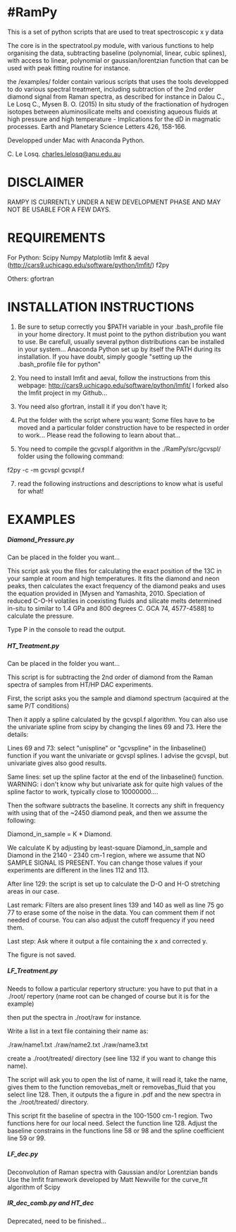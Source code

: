 #RamPy
=====

This is a set of python scripts that are used to treat spectroscopic x y data

The core is in the spectratool.py module, with various functions to help organising the data, subtracting baseline (polynomial, linear, cubic splines), with access to linear, polynomial or gaussian/lorentzian function that can be used with peak fitting routine for instance. 

the /examples/ folder contain various scripts that uses the tools developped to do various spectral treatment, including subtraction of the 2nd order diamond signal from Raman spectra, as described for instance in Dalou C., Le Losq C., Mysen B. O. (2015) In situ study of the fractionation of hydrogen isotopes between aluminosilicate melts and coexisting aqueous fluids at high pressure and high temperature - Implications for the dD in magmatic processes. Earth and Planetary Science Letters 426, 158-166.

Developped under Mac with Anaconda Python.

C. Le Losq.
charles.lelosq@anu.edu.au

# DISCLAIMER

RAMPY IS CURRENTLY UNDER A NEW DEVELOPMENT PHASE AND MAY NOT BE USABLE FOR A FEW DAYS.

# REQUIREMENTS

For Python:
Scipy
Numpy
Matplotlib
lmfit & aeval (http://cars9.uchicago.edu/software/python/lmfit/)
f2py

Others:
gfortran

# INSTALLATION INSTRUCTIONS

1) Be sure to setup correctly you $PATH variable in your .bash_profile file in your home directory. It must point to the python distribution you want to use. Be carefull, usually several python distributions can be installed in your system... Anaconda Python set up by itself the PATH during its installation. If you have doubt, simply google "setting up the .bash_profile file for python"

2) You need to install lmfit and aeval, follow the instructions from this webpage: http://cars9.uchicago.edu/software/python/lmfit/
I forked also the lmfit project in my Github...

4) You need also gfortran, install it if you don't have it;

5) Put the folder with the script where you want; Some files have to be moved and a particular folder construction have to be respected in order to work... Please read the following to learn about that...

6) You need to compile the gcvspl.f algorithm in the ./RamPy/src/gcvspl/ folder using the following command:

f2py -c -m gcvspl gcvspl.f

7) read the following instructions and descriptions to know what is useful for what!


# EXAMPLES

##### Diamond_Pressure.py

Can be placed in the folder you want... 

This script ask you the files for calculating the exact position of the 13C in your sample at room and high temperatures. It fits the diamond and neon peaks, then calculates the exact frequency of the diamond peaks and uses the equation provided in 
[Mysen and Yamashita, 2010. Speciation of reduced C-O-H volatiles in coexisting fluids and silicate melts determined in-situ to similar to 1.4 GPa and 800 degrees C. GCA 74, 4577-4588] to calculate the pressure.

Type P in the console to read the output.

##### HT_Treatment.py

Can be placed in the folder you want... 

This script is for subtracting the 2nd order of diamond from the Raman spectra of samples from HT/HP DAC experiments.

First, the script asks you the sample and diamond spectrum (acquired at the same P/T conditions)

Then it apply a spline calculated by the gcvspl.f algorithm. You can also use the univariate spline from scipy by changing the lines 69
and 73. Here the details:

Lines 69 and 73: select "unispline" or "gcvspline" in the linbaseline() function if you want the univariate or gcvspl splines. I advise the gcvspl, but univariate gives also good results.

Same lines: set up the spline factor at the end of the linbaseline() function. WARNING: i don't know why but univariate ask for quite high values of the spline factor to work, typically close to 10000000....

Then the software subtracts the baseline. It corrects any shift in frequency with using that of the ~2450 diamond peak, and then we assume the following:

Diamond_in_sample = K * Diamond.

We calculate K by adjusting by least-square Diamond_in_sample and Diamond in the 2140 - 2340 cm-1 region, where we assume that NO SAMPLE SIGNAL IS PRESENT. You can change those values if your experiments are different in the lines 112 and 113.

After line 129: the script is set up to calculate the D-O and H-O stretching areas in our case.

Last remark: Filters are also present lines 139 and 140 as well as line 75 go 77 to erase some of the noise in the data. You can comment them if not needed of course. You can also adjust the cutoff frequency if you need them.

Last step: Ask where it output a file containing the x and corrected y.

The figure is not saved.

##### LF_Treatment.py

Needs to follow a particular repertory structure: you have to put that in a ./root/ repertory (name root can be changed of course but it is for the example)

then put the spectra in ./root/raw for instance.

Write a list in a text file containing their name as:

./raw/name1.txt
./raw/name2.txt
./raw/name3.txt

create a ./root/treated/ directory (see line 132 if you want to change this name).

The script will ask you to open the list of name, it will read it, take the name, gives them to the function removebas_melt or removebas_fluid that you select line 128. Then, it outputs the a figure in .pdf and the new spectra in the ./root/treated/ directory.

This script fit the baseline of spectra in the 100-1500 cm-1 region. Two functions here for our local need. Select the function line 128. Adjust the baseline constrains in the functions line 58 or 98 and the spline coefficient line 59 or 99.

##### LF_dec.py

Deconvolution of Raman spectra with Gaussian and/or Lorentzian bands
Use the lmfit framework developed by Matt Newville for the curve_fit algorithm of Scipy 

##### IR_dec_comb.py and HT_dec 
Deprecated, need to be finished...





